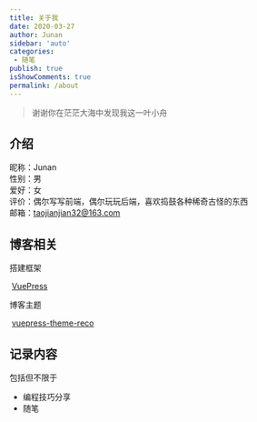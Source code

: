 ```yaml
---
title: 关于我
date: 2020-03-27
author: Junan
sidebar: 'auto'
categories:
 - 随笔
publish: true
isShowComments: true
permalink: /about
---
```

> 谢谢你在茫茫大海中发现我这一叶小舟
## 介绍
昵称：Junan  
性别：男  
爱好：女  
评价：偶尔写写前端，偶尔玩玩后端，喜欢捣鼓各种稀奇古怪的东西  
邮箱：[taojianjian32@163.com](mailto:taojianjian32@163.com)

## 博客相关

搭建框架

​	[VuePress](https://vuepress.vuejs.org/zh/)

博客主题

​	[vuepress-theme-reco](https://vuepress-theme-reco.recoluan.com/)

## 记录内容

包括但不限于

- 编程技巧分享
- 随笔
